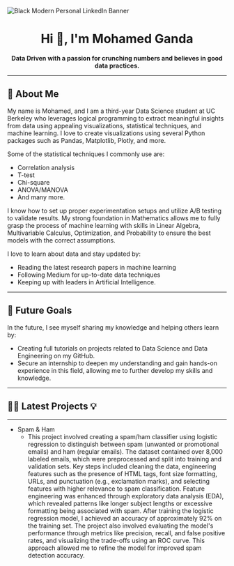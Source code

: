 

![Black Modern Personal LinkedIn Banner](https://github.com/user-attachments/assets/da610194-da5b-44a1-9f2e-7cba66ba1324)

<div align="center">

# Hi 👋, I'm Mohamed Ganda

**Data Driven with a passion for crunching numbers and believes in good data practices.**

</div>



---

## 🔭 About Me  
My name is Mohamed, and I am a third-year Data Science student at UC Berkeley who leverages logical programming to extract meaningful insights from data using appealing visualizations, statistical techniques, and machine learning. I love to create visualizations using several Python packages such as Pandas, Matplotlib, Plotly, and more. 

Some of the statistical techniques I commonly use are:
- Correlation analysis
- T-test
- Chi-square
- ANOVA/MANOVA
- And many more.

I know how to set up proper experimentation setups and utilize A/B testing to validate results. My strong foundation in Mathematics allows me to fully grasp the process of machine learning with skills in Linear Algebra, Multivariable Calculus, Optimization, and Probability to ensure the best models with the correct assumptions.

I love to learn about data and stay updated by:
- Reading the latest research papers in machine learning
- Following Medium for up-to-date data techniques
- Keeping up with leaders in Artificial Intelligence.

---

## 🌟 Future Goals  
In the future, I see myself sharing my knowledge and helping others learn by:
- Creating full tutorials on projects related to Data Science and Data Engineering on my GitHub.
- Secure an internship to deepen my understanding and gain hands-on experience in this field, allowing me to further develop my skills and knowledge.

---
## 👨‍💻 Latest Projects 💡
---

- Spam & Ham
  - This project involved creating a spam/ham classifier using logistic regression to distinguish between spam (unwanted or promotional emails) and ham (regular emails). The dataset contained over 8,000 labeled emails, which were preprocessed and split into training and validation sets. Key steps included cleaning the data, engineering features such as the presence of HTML tags, font size formatting, URLs, and punctuation (e.g., exclamation marks), and selecting features with higher relevance to spam classification. Feature engineering was enhanced through exploratory data analysis (EDA), which revealed patterns like longer subject lengths or excessive formatting being associated with spam. After training the logistic regression model, I achieved an accuracy of approximately 92% on the training set. The project also involved evaluating the model's performance through metrics like precision, recall, and false positive rates, and visualizing the trade-offs using an ROC curve. This approach allowed me to refine the model for improved spam detection accuracy.








<!--
**mokindacool/mokindacool** is a ✨ _special_ ✨ repository because its `README.md` (this file) appears on your GitHub profile.

Here are some ideas to get you started:

- 🔭 I’m currently working on ...
- 🌱 I’m currently learning ...
- 👯 I’m looking to collaborate on ...
- 🤔 I’m looking for help with ...
- 💬 Ask me about ...
- 📫 How to reach me: ...
- 😄 Pronouns: ...
- ⚡ Fun fact: ...
-->
